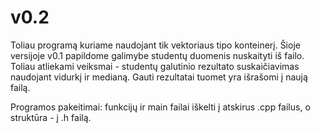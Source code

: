 # v0.2
Toliau programą kuriame naudojant tik vektoriaus tipo konteinerį. Šioje versijoje v0.1 papildome galimybe studentų duomenis nuskaityti iš failo. Toliau atliekami veiksmai - studentų galutinio rezultato suskaičiavimas naudojant vidurkį ir medianą. Gauti rezultatai tuomet yra išrašomi į naują failą.

Programos pakeitimai: funkcijų ir main failai iškelti į atskirus .cpp failus, o struktūra - į .h failą.
